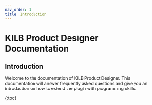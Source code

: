 ```yaml
---
nav_order: 1
title: Introduction
---
```


# KILB Product Designer Documentation

## Introduction

Welcome to the documentation of KILB Product Designer.
This documentation will answer frequently asked questions and give you an introduction on how to extend the plugin with programming skills.

{:toc}
